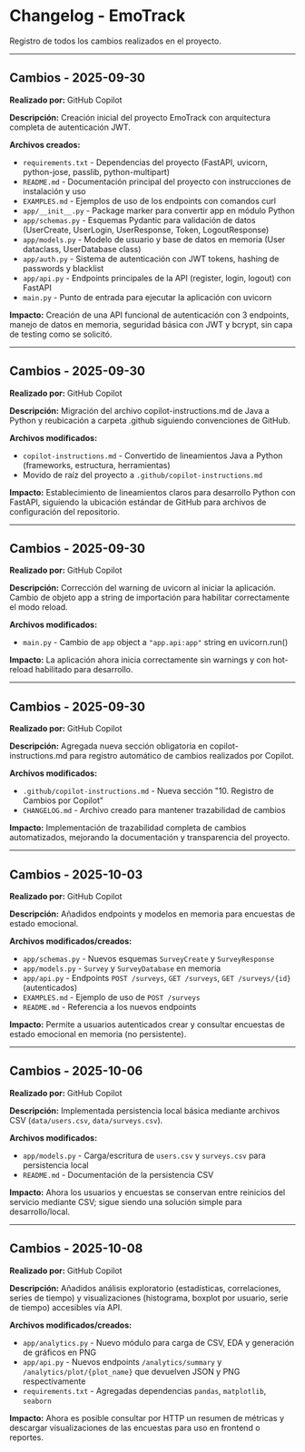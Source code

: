 # Changelog - EmoTrack

Registro de todos los cambios realizados en el proyecto.

---

## Cambios - 2025-09-30
**Realizado por:** GitHub Copilot

**Descripción:** Creación inicial del proyecto EmoTrack con arquitectura completa de autenticación JWT.

**Archivos creados:**
- `requirements.txt` - Dependencias del proyecto (FastAPI, uvicorn, python-jose, passlib, python-multipart)
- `README.md` - Documentación principal del proyecto con instrucciones de instalación y uso
- `EXAMPLES.md` - Ejemplos de uso de los endpoints con comandos curl
- `app/__init__.py` - Package marker para convertir app en módulo Python
- `app/schemas.py` - Esquemas Pydantic para validación de datos (UserCreate, UserLogin, UserResponse, Token, LogoutResponse)
- `app/models.py` - Modelo de usuario y base de datos en memoria (User dataclass, UserDatabase class)
- `app/auth.py` - Sistema de autenticación con JWT tokens, hashing de passwords y blacklist
- `app/api.py` - Endpoints principales de la API (register, login, logout) con FastAPI
- `main.py` - Punto de entrada para ejecutar la aplicación con uvicorn

**Impacto:** Creación de una API funcional de autenticación con 3 endpoints, manejo de datos en memoria, seguridad básica con JWT y bcrypt, sin capa de testing como se solicitó.

---

## Cambios - 2025-09-30
**Realizado por:** GitHub Copilot

**Descripción:** Migración del archivo copilot-instructions.md de Java a Python y reubicación a carpeta .github siguiendo convenciones de GitHub.

**Archivos modificados:**
- `copilot-instructions.md` - Convertido de lineamientos Java a Python (frameworks, estructura, herramientas)
- Movido de raíz del proyecto a `.github/copilot-instructions.md`

**Impacto:** Establecimiento de lineamientos claros para desarrollo Python con FastAPI, siguiendo la ubicación estándar de GitHub para archivos de configuración del repositorio.

---

## Cambios - 2025-09-30
**Realizado por:** GitHub Copilot

**Descripción:** Corrección del warning de uvicorn al iniciar la aplicación. Cambio de objeto app a string de importación para habilitar correctamente el modo reload.

**Archivos modificados:**
- `main.py` - Cambio de `app` object a `"app.api:app"` string en uvicorn.run()

**Impacto:** La aplicación ahora inicia correctamente sin warnings y con hot-reload habilitado para desarrollo.

---

## Cambios - 2025-09-30
**Realizado por:** GitHub Copilot

**Descripción:** Agregada nueva sección obligatoria en copilot-instructions.md para registro automático de cambios realizados por Copilot.

**Archivos modificados:**
- `.github/copilot-instructions.md` - Nueva sección "10. Registro de Cambios por Copilot"
- `CHANGELOG.md` - Archivo creado para mantener trazabilidad de cambios

**Impacto:** Implementación de trazabilidad completa de cambios automatizados, mejorando la documentación y transparencia del proyecto.

---

## Cambios - 2025-10-03
**Realizado por:** GitHub Copilot

**Descripción:** Añadidos endpoints y modelos en memoria para encuestas de estado emocional.

**Archivos modificados/creados:**
- `app/schemas.py` - Nuevos esquemas `SurveyCreate` y `SurveyResponse`
- `app/models.py` - `Survey` y `SurveyDatabase` en memoria
- `app/api.py` - Endpoints `POST /surveys`, `GET /surveys`, `GET /surveys/{id}` (autenticados)
- `EXAMPLES.md` - Ejemplo de uso de `POST /surveys`
- `README.md` - Referencia a los nuevos endpoints

**Impacto:** Permite a usuarios autenticados crear y consultar encuestas de estado emocional en memoria (no persistente).

---

## Cambios - 2025-10-06
**Realizado por:** GitHub Copilot

**Descripción:** Implementada persistencia local básica mediante archivos CSV (`data/users.csv`, `data/surveys.csv`).

**Archivos modificados:**
- `app/models.py` - Carga/escritura de `users.csv` y `surveys.csv` para persistencia local
- `README.md` - Documentación de la persistencia CSV

**Impacto:** Ahora los usuarios y encuestas se conservan entre reinicios del servicio mediante CSV; sigue siendo una solución simple para desarrollo/local.

---

## Cambios - 2025-10-08
**Realizado por:** GitHub Copilot

**Descripción:** Añadidos análisis exploratorio (estadísticas, correlaciones, series de tiempo) y visualizaciones (histograma, boxplot por usuario, serie de tiempo) accesibles vía API.

**Archivos modificados/creados:**
- `app/analytics.py` - Nuevo módulo para carga de CSV, EDA y generación de gráficos en PNG
- `app/api.py` - Nuevos endpoints `/analytics/summary` y `/analytics/plot/{plot_name}` que devuelven JSON y PNG respectivamente
- `requirements.txt` - Agregadas dependencias `pandas`, `matplotlib`, `seaborn`

**Impacto:** Ahora es posible consultar por HTTP un resumen de métricas y descargar visualizaciones de las encuestas para uso en frontend o reportes.